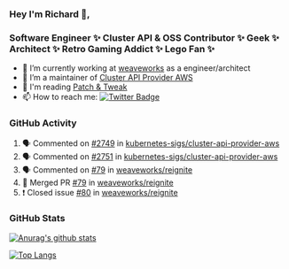 ### Hey I'm Richard 👋, 

<h3 align="left">Software Engineer ✨ Cluster API & OSS Contributor ✨ Geek ✨ Architect ✨ Retro Gaming Addict ✨ Lego Fan ✨</h3>

- 🔭 I’m currently working at [weaveworks](https://github.com/weaveworks) as a engineer/architect
- 👯 I’m a maintainer of [Cluster API Provider AWS](https://github.com/kubernetes-sigs/cluster-api-provider-aws)
- 💬 I'm reading [Patch & Tweak](https://bjooks.com/products/patch-tweak-exploring-modular-synthesis)
- 📫 How to reach me: [![Twitter Badge](https://img.shields.io/badge/-@fruit_case-00acee?style=flat&logo=Twitter&logoColor=white)](https://twitter.com/intent/follow?screen_name=fruit_case "Follow on Twitter")

### GitHub Activity 

<!--START_SECTION:activity-->
1. 🗣 Commented on [#2749](https://github.com/kubernetes-sigs/cluster-api-provider-aws/issues/2749) in [kubernetes-sigs/cluster-api-provider-aws](https://github.com/kubernetes-sigs/cluster-api-provider-aws)
2. 🗣 Commented on [#2751](https://github.com/kubernetes-sigs/cluster-api-provider-aws/issues/2751) in [kubernetes-sigs/cluster-api-provider-aws](https://github.com/kubernetes-sigs/cluster-api-provider-aws)
3. 🗣 Commented on [#79](https://github.com/weaveworks/reignite/issues/79) in [weaveworks/reignite](https://github.com/weaveworks/reignite)
4. 🎉 Merged PR [#79](https://github.com/weaveworks/reignite/pull/79) in [weaveworks/reignite](https://github.com/weaveworks/reignite)
5. ❗️ Closed issue [#80](https://github.com/weaveworks/reignite/issues/80) in [weaveworks/reignite](https://github.com/weaveworks/reignite)
<!--END_SECTION:activity-->

### GitHub Stats

[![Anurag's github stats](https://github-readme-stats.vercel.app/api?username=richardcase&count_private=true&show_icons=true)](https://github.com/anuraghazra/github-readme-stats)

[![Top Langs](https://github-readme-stats.vercel.app/api/top-langs/?username=richardcase&hide=html&layout=compact)](https://github.com/anuraghazra/github-readme-stats)
